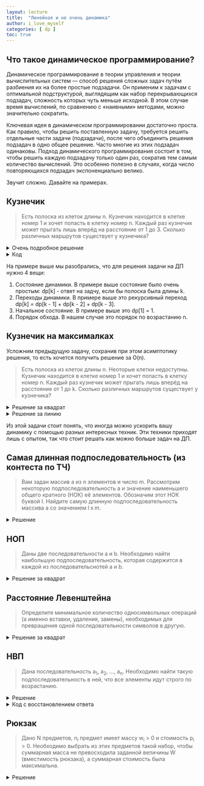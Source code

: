 ```yaml
---
layout: lecture
title:  "Линейная и не очень динамика"
author: i_love_myself
categories: [ dp ]
toc: true
---
```


## Что такое динамическое программирование?

Динамическое программирование в теории управления и теории вычислительных систем — способ решения сложных задач путём разбиения их на более простые подзадачи. Он применим к задачам с оптимальной подструктурой, выглядящим как набор перекрывающихся подзадач, сложность которых чуть меньше исходной. В этом случае время вычислений, по сравнению с «наивными» методами, можно значительно сократить.

Ключевая идея в динамическом программировании достаточно проста. Как правило, чтобы решить поставленную задачу, требуется решить отдельные части задачи (подзадачи), после чего объединить решения подзадач в одно общее решение. Часто многие из этих подзадач одинаковы. Подход динамического программирования состоит в том, чтобы решить каждую подзадачу только один раз, сократив тем самым количество вычислений. Это особенно полезно в случаях, когда число повторяющихся подзадач экспоненциально велико.

Звучит сложно. Давайте на примерах.

## Кузнечик

> Есть полоска из клеток длины n. Кузнечик находится в клетке номер 1 и хочет попасть в клетку номер n. Каждый раз кузнечик может прыгать лишь вперёд на расстояние от 1 до 3. Сколько различных маршрутов существует у кузнечика?

<details>
  <summary>Очень подробное решение</summary>
  
  Если подходить к задаче в лоб с помощью перебора, то всё выглядит очень грустно. Да и работать будет долго. Разобьем задачу на более простые подзадачи:

  Пусть ```dp[k]``` - ответ на задачу, если полоска была длины k. Будем называть это _состоянием динамики_.Предположим, мы умеем вычислять dp для всех k от 1 до n-1. Как же вычислить ```dp[n]```? В клетку номер n кузнечик мог попасть лишь из трёх: n-1, n-2, n-3. При этом все три типа маршрута будут разными. Поэтому количество маршрутов до клетки n можно вычислить по _рекурсивной формуле_:

  <p align="center">dp[n] = dp[n - 1] + dp[n - 2] + dp[n - 2] </p>
  
  Это замечательно, мы почти решили задачу! Осталось обговорить пару моментов, а именно: _базу динамики_ и _порядок обхода_.
  
  База динамики, либо начальное состояние динамики - это то состояние, от которого можно оттолкнуться при вычислении рекурсивной формулы. Например, в нашем случае это будет ```dp[1] = 1```. Все остальные значения можно вычислить по рекурсивной формуле в порядке увеличения n.
</details>

<details>
  <summary>Код</summary>
  
```cpp
int main() {
    int n;
    cin >> n;
    vector<int> dp(n);
    dp[0] = 1;
    for (int i = 1; i < n; ++i) {
      dp[i] = dp[i - 1] + dp[i - 2] + dp[i - 3];
    }
    cout << dp[n - 1];
}
```
</details>

На примере выше мы разобрались, что для решения задачи на ДП нужно 4 вещи:

1. Состояние динамики. В примере выше состояние было очень простым: dp[k] - ответ на задчу, если бы полоска была длины k.
2. Переходы динамики. В примере выше это рекурсивный переход dp[k] = dp[k - 1] + dp[k - 2] + dp[k - 3].
3. Начальное состояние. В примере выше это dp[1] = 1.
4. Порядок обхода. В нашем случае это порядок по возрастанию n.

## Кузнечик на максималках

Усложним предыдущую задачу, сохранив при этом асимптотику решения, то есть хочется получить решение за O(n).

> Есть полоска из клеток длины n. Неоторые клетки недоступны. Кузнечик находится в клетке номер 1 и хочет попасть в клетку номер n. Каждый раз кузнечик может прыгать лишь вперёд на расстояние от 1 до k. Сколько различных маршрутов существует у кузнечика?

<details>
  <summary>Решение за квадрат</summary>
  
  Решение будет очень похожим. Для начала попробуем решить ровно так же как и прошлую задачу:

  Пусть dp[m] - ответ на задачу, если бы полоска была длины m. Тогда переходы для доступных будут иметь вид:

  <center>dp[m] = dp[m - 1] + dp[m - 2] + ... + dp[m - k]</center>

  Если клетка недоступна, то dp[m] = 0.

  К сожалению, мы решили задачу за O(n * k), что в худшем случае ведёт себя как квадрат. Но рано отчаиваться, решение можно улучшить!
</details>

<details>
  <summary>Решение за линию</summary>
  
  Будем хранить pref[k] = dp[k] + dp[k - 1] + ... + dp[1]. Это называется префиксной суммой на масиве динамики. И префиксные суммы прекрасно помогают соптимизировать динамику:

  <center>dp[m] = dp[m - 1] + dp[m - 2] + ... + dp[m - k] = pref[m - 1] - pref[m - k - 1]</center>

  То есть достаточно лишь одной операции разности на массиве префиксных сумм, которые очень лекго поддерживать при нашем подсчёте динамики.
</details>

Из этой задачи стоит понять, что иногда можно ускорить вашу динамику с помощью разных интересных техник. Эти техники приходят лишь с опытом, так что стоит решать как можно больше задач на ДП.

## Самая длинная подпоследовательность (из контеста по ТЧ)

> Вам задан массив a из n элементов и число m. Рассмотрим некоторую подпоследовательность a и значение наименьшего общего кратного (НОК) её элементов. Обозначим этот НОК буквой l. Найдите самую длинную подпоследовательность массива a со значением l ≤ m.

<details>
  <summary>Решение</summary>
  
  Задача очень сложная. Необходимо додуматься до нескольких идей.

  Идея 1. Задача так сформулирована, что вы начинаете думать о подпоследовательности, а нужно на самом деле по сути искать подмножество, так как порядок для взятия НОКа не важен.

  Идея 2. Разобьем числа на группы раных элементов. Пусть чисел, равных x в точности cnt[x]. Не сложно заметить, что если мы взяли число x, то можно взять все cnt[x] чисел, что только увличит размер подмножества.

  Идея 3. Пусь dp[i][j] - это максимальное количество чисел, если НОД равен i и мы рассмотрели первые j групп чисел.

  Иедя 4. Переходы. Если t=x*i - НОД чисел, то мы можем взять группу чисел i. То есть dp[x*i][j + 1] = dp[x*i][j] + cnt[x], где текущая группа состоит из чисел, равных x, а i - любое число.

  Идея 5. Можно считать dp в одном и том же массиве (не двумерном, а одномерном).

  Идея 6. Решение работает за O(n log n).
</details>

## НОП

> Даны две последовательности a и b. Необходимо найти наибольшую подпоследовательность, которая содержится в каждой из последовательснотей a и b.

<details>
  <summary>Решение за квадрат</summary>
  
  Пусть состояние динамики dp[i][j] - это размер НОП, если бы a состояло из префикса размера i, а b - из префикса размера j.

  Не сложно понять, что бывает 2 вида переходов:

  Если a[i] = b[j], то можно удлинить посдедовательность dp[i-1][j-1] числами a[i] и b[j]. В противном случае нужно взять "лучший ответ", который лежит либо в dp[i-1][j], либо в dp[i][j - 1].

  Базу динамики и порядок обхода остаётся на вас.
</details>

## Расстояние Левенштейна

> Определите минимальное количество односимвольных операций (а именно вставки, удаления, замены), необходимых для превращения одной последовательности символов в другую.

<details>
  <summary>Решение за квадрат</summary>
  
  [тык на foxford](https://foxford.ru/wiki/informatika/vychislenie-rasstoyaniya-levenshteyna)
</details>

## НВП

> Дана последовательность a<sub>1</sub>, a<sub>2</sub>, ..., a<sub>n</sub>. Необходимо найти такую подпоследовательность в ней, что все элементы идут строго по возрастанию.

<details>
  <summary>Решение</summary>
  
  [Очень советую прочитать всё об НВП на e-maxx.](https://e-maxx.ru/algo/longest_increasing_subseq_log)
</details>

<details>
<summary> Код с восстановлением ответа </summary>

```cpp
#include <iostream>
#include <algorithm>
#include <vector>
#include <string>

using namespace std;

const int INF = 2e9;

int main() {
    int n;
    cin >> n;
    vector<int> a(n);
    for (int& x : a)
        cin >> x;

    vector<int> p(n, -1);
    vector<int> dp(n + 1, INF);
    vector<int> ind_dp(n + 1, -1);
    dp[0] = -INF;

    for (int i = 0; i < n; ++i) {
        int l = 0, r = n + 1;
        // dp[l]: dp[l] < a[i] и l - max

        while (r - l > 1) { // [l; r)
            int m = (r + l) / 2;
            if (dp[m] < a[i])
                l = m;
            else
                r = m;
        }

        dp[l + 1] = a[i];
        ind_dp[l + 1] = i;
        p[i] = ind_dp[l];
    }

    int i = 1;
    while (i < n && dp[i + 1] != INF)
        ++i;

    i = ind_dp[i]; // индекс ( из a) последнего элемента самой длинной ВП
    vector<int> ans;
    ans.push_back(a[i]);
    while (p[i] != -1) {
        i = p[i];
        ans.push_back(a[i]);
    }

    reverse(ans.begin(), ans.end());
    for (int x : ans)
        cout << x << ' ';
}
```

</details>

## Рюкзак

> Дано N предметов, n<sub>i</sub> предмет имеет массу w<sub>i</sub> > 0 и стоимость p<sub>i</sub> > 0. Необходимо выбрать из этих предметов такой набор, чтобы суммарная масса не превосходила заданной величины W (вместимость рюкзака), а суммарная стоимость была максимальна.

<details>
  <summary>Решение</summary>
  
  [Очень советую прочитать все модификации задачи о рюкзаке](https://neerc.ifmo.ru/wiki/index.php?title=%D0%97%D0%B0%D0%B4%D0%B0%D1%87%D0%B0_%D0%BE_%D1%80%D1%8E%D0%BA%D0%B7%D0%B0%D0%BA%D0%B5)
</details>
